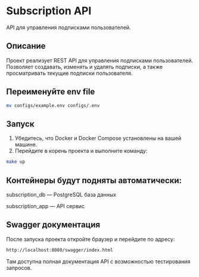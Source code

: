 # Subscription API

API для управления подписками пользователей.

## Описание

Проект реализует REST API для управления подписками пользователей.  
Позволяет создавать, изменять и удалять подписки, а также просматривать текущие подписки пользователя.

## Переименуйте env file
```bash
mv configs/example.env configs/.env
```

## Запуск

1. Убедитесь, что Docker и Docker Compose установлены на вашей машине.
2. Перейдите в корень проекта и выполните команду:

```bash
make up
```
## Контейнеры будут подняты автоматически:

subscription_db — PostgreSQL база данных

subscription_app — API сервис

## Swagger документация
После запуска проекта откройте браузер и перейдите по адресу:

```bash
http://localhost:8080/swagger/index.html
```
Там доступна полная документация API с возможностью тестирования запросов.
